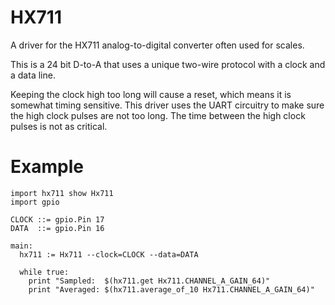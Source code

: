 # HX711

A driver for the HX711 analog-to-digital converter often used for scales.

This is a 24 bit D-to-A that uses a unique two-wire protocol with a clock
and a data line.

Keeping the clock high too long will cause a reset, which means it is somewhat
timing sensitive.  This driver uses the UART circuitry to make sure the high
clock pulses are not too long.  The time between the high clock pulses is not
as critical.

# Example

```
import hx711 show Hx711
import gpio

CLOCK ::= gpio.Pin 17
DATA  ::= gpio.Pin 16

main:
  hx711 := Hx711 --clock=CLOCK --data=DATA

  while true:
    print "Sampled:  $(hx711.get Hx711.CHANNEL_A_GAIN_64)"
    print "Averaged: $(hx711.average_of_10 Hx711.CHANNEL_A_GAIN_64)"
```
